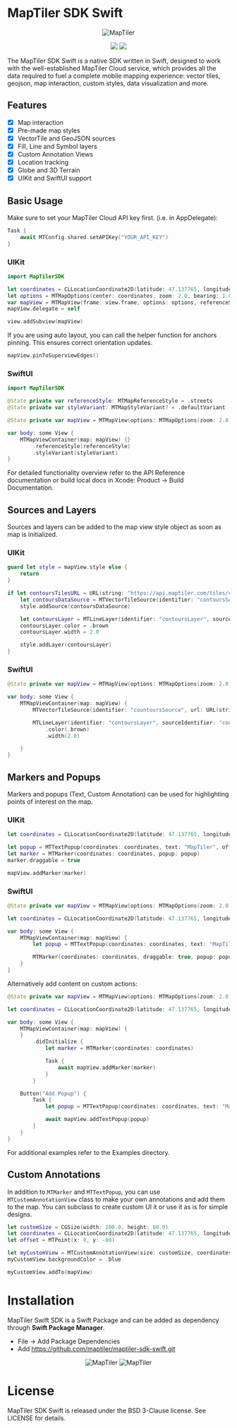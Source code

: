 
# MapTiler SDK Swift
<p align="center">
<img src="Examples/maptiler-logo.png" alt="MapTiler" title="MapTiler"/>
</p>

<div align="center">

[![](https://img.shields.io/endpoint?url=https%3A%2F%2Fswiftpackageindex.com%2Fapi%2Fpackages%2Fmaptiler%2Fmaptiler-sdk-swift%2Fbadge%3Ftype%3Dswift-versions)](https://swiftpackageindex.com/maptiler/maptiler-sdk-swift)
[![](https://img.shields.io/endpoint?url=https%3A%2F%2Fswiftpackageindex.com%2Fapi%2Fpackages%2Fmaptiler%2Fmaptiler-sdk-swift%2Fbadge%3Ftype%3Dplatforms)](https://swiftpackageindex.com/maptiler/maptiler-sdk-swift)

</div>


The MapTiler SDK Swift is a native SDK written in Swift, designed to work with the well-established MapTiler Cloud service, which provides all the data required to fuel a complete mobile mapping experience: vector tiles, geojson, map interaction, custom styles, data visualization and more.

## Features
- [x] Map interaction
- [x] Pre-made map styles
- [x] VectorTile and GeoJSON sources
- [x] Fill, Line and Symbol layers
- [x] Custom Annotation Views
- [x] Location tracking
- [x] Globe and 3D Terrain
- [x] UIKit and SwiftUI support

## Basic Usage

Make sure to set your MapTiler Cloud API key first. (i.e. in AppDelegate):

```swift
Task {
    await MTConfig.shared.setAPIKey("YOUR_API_KEY")
}
```

### UIKit

```swift
import MapTilerSDK

let coordinates = CLLocationCoordinate2D(latitude: 47.137765, longitude: 8.581651)
let options = MTMapOptions(center: coordinates, zoom: 2.0, bearing: 1.0, pitch: 20.0)
var mapView = MTMapView(frame: view.frame, options: options, referenceStyle: .streets)
mapView.delegate = self

view.addSubview(mapView)
```

If you are using auto layout, you can call the helper function for anchors pinning. This ensures correct orientation updates.

```swift
mapView.pinToSuperviewEdges()
```

### SwiftUI

```swift
import MapTilerSDK

@State private var referenceStyle: MTMapReferenceStyle = .streets
@State private var styleVariant: MTMapStyleVariant? = .defaultVariant

@State private var mapView = MTMapView(options: MTMapOptions(zoom: 2.0))

var body: some View {
    MTMapViewContainer(map: mapView) {}
        .referenceStyle(referenceStyle)
        .styleVariant(styleVariant)
}
```

For detailed functionality overview refer to the API Reference documentation or build local docs in Xcode: Product -> Build Documentation.

## Sources and Layers

Sources and layers can be added to the map view style object as soon as map is initialized.

### UIKit

```swift
guard let style = mapView.style else {
    return
}

if let contoursTilesURL = URL(string: "https://api.maptiler.com/tiles/contours-v2/tiles.json?key=YOUR_API_KEY") {
    let contoursDataSource = MTVectorTileSource(identifier: "contoursSource", url: contoursTilesURL)
    style.addSource(contoursDataSource)

    let contoursLayer = MTLineLayer(identifier: "contoursLayer", sourceIdentifier: contoursDataSource.identifier, sourceLayer: "contour_ft")
    contoursLayer.color = .brown
    contoursLayer.width = 2.0

    style.addLayer(contoursLayer)
}
```

### SwiftUI

```swift
@State private var mapView = MTMapView(options: MTMapOptions(zoom: 2.0))

var body: some View {
    MTMapViewContainer(map: mapView) {
        MTVectorTileSource(identifier: "countoursSource", url: URL(string: "https://api.maptiler.com/tiles/contours-v2/tiles.json?key=YOUR_API_KEY"))

        MTLineLayer(identifier: "contoursLayer", sourceIdentifier: "countoursSource", sourceLayer: "contour_ft")
            .color(.brown)
            .width(2.0)

    }
}
```

## Markers and Popups

Markers and popups (Text, Custom Annotation) can be used for highlighting points of interest on the map.

### UIKit
```swift
let coordinates = CLLocationCoordinate2D(latitude: 47.137765, longitude: 8.581651)

let popup = MTTextPopup(coordinates: coordinates, text: "MapTiler", offset: 20.0)
let marker = MTMarker(coordinates: coordinates, popup: popup)
marker.draggable = true

mapView.addMarker(marker)
```

### SwiftUI
```swift
@State private var mapView = MTMapView(options: MTMapOptions(zoom: 2.0))

let coordinates = CLLocationCoordinate2D(latitude: 47.137765, longitude: 8.581651)

var body: some View {
    MTMapViewContainer(map: mapView) {
        let popup = MTTextPopup(coordinates: coordinates, text: "MapTiler", offset: 20.0)

        MTMarker(coordinates: coordinates, draggable: true, popup: popup)
    }
}
```

Alternatively add content on custom actions:

```swift
@State private var mapView = MTMapView(options: MTMapOptions(zoom: 2.0))

let coordinates = CLLocationCoordinate2D(latitude: 47.137765, longitude: 8.581651)

var body: some View {
    MTMapViewContainer(map: mapView) {
    }
        .didInitialize {
            let marker = MTMarker(coordinates: coordinates)

            Task {
                await mapView.addMarker(marker)
            }
        }

    Button("Add Popup") {
        Task {
            let popup = MTTextPopup(coordinates: coordinates, text: "MapTiler", offset: 20.0)

            await mapView.addTextPopup(popup)
        }
    }
}
```

For additional examples refer to the Examples directory.

## Custom Annotations
In addition to `MTMarker` and `MTTextPopup`, you can use `MTCustomAnnotationView` class to make your own annotations and add them to the map. You can subclass to create custom UI it or use it as is for simple designs.

```swift
let customSize = CGSize(width: 200.0, height: 80.0)
let coordinates = CLLocationCoordinate2D(latitude: 47.137765, longitude: 8.581651)
let offset = MTPoint(x: 0, y: -80)

let myCustomView = MTCustomAnnotationView(size: customSize, coordinates: coordinates, offset: offset)
myCustomView.backgroundColor = .blue

myCustomView.addTo(mapView)
```


# Installation
MapTiler Swift SDK is a Swift Package and can be added as dependency through **Swift Package Manager**.

- File -> Add Package Dependencies
- Add https://github.com/maptiler/maptiler-sdk-swift.git

<p align="center">
<img src="Examples/streets.png" alt="MapTiler" title="MapTiler"/>
<img src="Examples/satellite.png" alt="MapTiler" title="MapTiler"/>
</p>

# License
MapTiler SDK Swift is released under the BSD 3-Clause license. See LICENSE for details.
